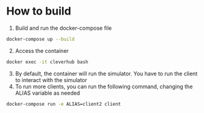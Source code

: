 # How to build

1. Build and run the docker-compose file
```bash
docker-compose up --build
```
2. Access the container
```bash
docker exec -it cleverhub bash
```
3. By default, the container will run the simulator. You have to run the client to interact with the simulator
4. To run more clients, you can run the following command, changing the ALIAS variable as needed
```bash
docker-compose run -e ALIAS=client2 client
```